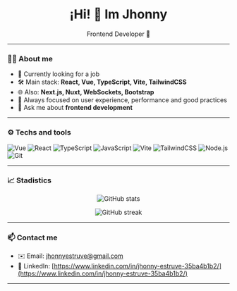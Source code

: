 <h1 align="center">¡Hi! 👋 Im Jhonny</h1>
<p align="center">Frontend Developer 🚀</p>

---

### 👨‍💻 About me

- 🧠 Currently looking for a job
- 🛠️ Main stack: **React, Vue, TypeScript, Vite, TailwindCSS**
- 🌐 Also: **Next.js, Nuxt, WebSockets, Bootstrap**
- 🎯 Always focused on user experience, performance and good practices
- 💬 Ask me about **frontend development**

---

### ⚙️ Techs and tools

![Vue](https://img.shields.io/badge/-Vue-41B883?style=flat&logo=vue.js&logoColor=white)
![React](https://img.shields.io/badge/-React-61DAFB?style=flat&logo=react&logoColor=black)
![TypeScript](https://img.shields.io/badge/-TypeScript-3178C6?style=flat&logo=typescript&logoColor=white)
![JavaScript](https://img.shields.io/badge/-JavaScript-F7DF1E?style=flat&logo=javascript&logoColor=black)
![Vite](https://img.shields.io/badge/-Vite-646CFF?style=flat&logo=vite&logoColor=white)
![TailwindCSS](https://img.shields.io/badge/-Tailwind-06B6D4?style=flat&logo=tailwindcss&logoColor=white)
![Node.js](https://img.shields.io/badge/-Node.js-339933?style=flat&logo=node.js&logoColor=white)
![Git](https://img.shields.io/badge/-Git-F05032?style=flat&logo=git&logoColor=white)

---

### 📈 Stadistics

<p align="center">
  <img src="https://github-readme-stats.vercel.app/api?username=Jestruvec&show_icons=true&theme=tokyonight" alt="GitHub stats" />
</p>
<p align="center">
  <img src="https://streak-stats.demolab.com?user=Jestruvec&theme=tokyonight" alt="GitHub streak" />
</p>

---

### 📫 Contact me

- ✉️ Email: [jhonnyestruve@gmail.com](mailto:jhonnyestruve@gmail.com)
- 💼 LinkedIn: [https://www.linkedin.com/in/jhonny-estruve-35ba4b1b2/](https://www.linkedin.com/in/jhonny-estruve-35ba4b1b2/)

---
